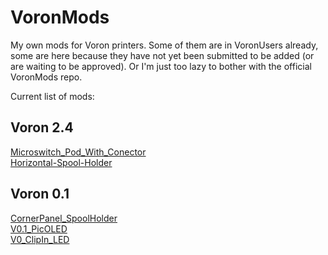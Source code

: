 # VoronMods
My own mods for Voron printers.  Some of them are in VoronUsers already, some are here because they have not yet been submitted to be added (or are waiting to be approved).  Or I'm just too lazy to bother with the official VoronMods repo.

Current list of mods:

## Voron 2.4
[Microswitch_Pod_With_Conector](/V2.4/Microswitch_Pod_With_Conector)<br>
[Horizontal-Spool-Holder](/V2.4/Horizontal-Spool-Holder)<br>

## Voron 0.1
[CornerPanel_SpoolHolder](V0.1//CornerPanel_SpoolHolder)<br>
[V0.1_PicOLED](/V0.1/V0.1_PicOLED)<br>
[V0_ClipIn_LED](/V0.1/V0.1_ClipIn_LED)<br>

